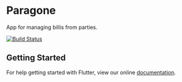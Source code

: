 Paragone
=======

App for managing billis from parties. 

[![Build Status](https://travis-ci.org/sswierczek/FlutterVod.svg?branch=master)](https://travis-ci.org/sswierczek/FlutterVod)
## Getting Started

For help getting started with Flutter, view our online
[documentation](https://flutter.io/).
